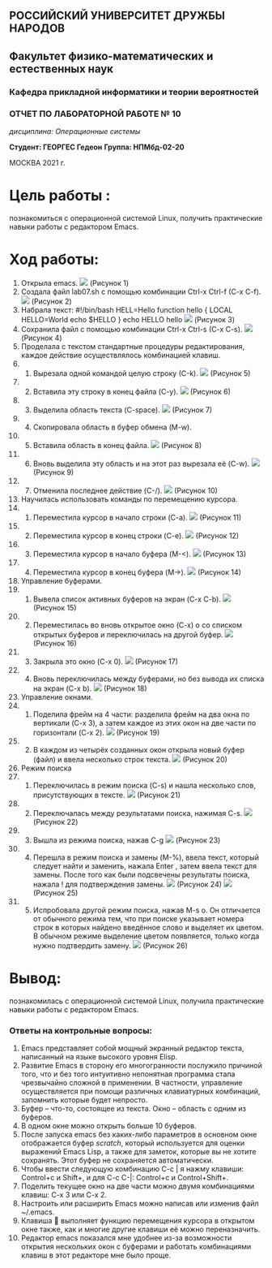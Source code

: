 ## РОССИЙСКИЙ УНИВЕРСИТЕТ ДРУЖБЫ НАРОДОВ
## Факультет физико-математических и естественных наук 
### Кафедра прикладной информатики и теории вероятностей

### ОТЧЕТ ПО ЛАБОРАТОРНОЙ РАБОТЕ № 10

*дисциплина: Операционные системы*

**Студент: ГЕОРГЕС Гедеон** 
**Группа: НПМбд-02-20**

МОСКВА 2021 г.

# Цель работы :
познакомиться с операционной системой Linux, получить практические навыки работы с редактором Emacs.
# Ход работы:
1. Открыла emacs.
![](https://raw.githubusercontent.com/gedeongeorges/lab-10/main/pictures%2010/lab10%2003.png)
(Рисунок 1)
2. Создала файл lab07.sh с помощью комбинации Ctrl-x Ctrl-f (C-x C-f).
![](https://raw.githubusercontent.com/gedeongeorges/lab-10/main/pictures%2010/lab10%2002.png)
(Рисунок 2)
3. Набрала текст:
  #!/bin/bash
HELL=Hello
function hello {
LOCAL HELLO=World
echo $HELLO
}
echo HELLO
hello
![](https://raw.githubusercontent.com/gedeongeorges/lab-10/main/pictures%2010/lab10%2004.png)
(Рисунок 3)
4. Сохранила файл с помощью комбинации Ctrl-x Ctrl-s (C-x C-s).
![](https://raw.githubusercontent.com/gedeongeorges/lab-10/main/pictures%2010/lab10%2005.png)
(Рисунок 4)
5. Проделала с текстом стандартные процедуры редактирования, каждое действие осуществлялось комбинацией клавиш.
5. 1. Вырезала одной командой целую строку (С-k).
![](https://raw.githubusercontent.com/gedeongeorges/lab-10/main/pictures%2010/lab10%2006.png)
(Рисунок 5)
5. 2. Вставила эту строку в конец файла (C-y).
![](https://raw.githubusercontent.com/gedeongeorges/lab-10/main/pictures%2010/lab10%2007.png)
(Рисунок 6)
5. 3. Выделила область текста (C-space).
![](https://raw.githubusercontent.com/gedeongeorges/lab-10/main/pictures%2010/lab10%2005.png)
(Рисунок 7)
5. 4. Скопировала область в буфер обмена (M-w).
5. 5. Вставила область в конец файла.
![](https://raw.githubusercontent.com/gedeongeorges/lab-10/main/pictures%2010/lab10%2006.png)
(Рисунок 8)
5. 6. Вновь выделила эту область и на этот раз вырезала её (C-w).
![](https://raw.githubusercontent.com/gedeongeorges/lab-10/main/pictures%2010/lab10%2009.png)
(Рисунок 9)
5. 7. Отменила последнее действие (C-/).
![](https://raw.githubusercontent.com/gedeongeorges/lab-10/main/pictures%2010/lab10%2008.png)
(Рисунок 10)
6. Научилась использовать команды по перемещению курсора.
6. 1. Переместила курсор в начало строки (C-a).
![](https://raw.githubusercontent.com/gedeongeorges/lab-10/main/pictures%2010/lab10%2008.png)
(Рисунок 11)
6. 2. Переместила курсор в конец строки (C-e).
![](https://raw.githubusercontent.com/gedeongeorges/lab-10/main/pictures%2010/lab10%2008.png)
(Рисунок 12)
6. 3. Переместила курсор в начало буфера (M-<).
![](https://raw.githubusercontent.com/gedeongeorges/lab-10/main/pictures%2010/lab10%2009.png)
(Рисунок 13)
6. 4. Переместила курсор в конец буфера (M->).
![](https://raw.githubusercontent.com/gedeongeorges/lab-10/main/pictures%2010/lab10%2008.png)
(Рисунок 14)
7. Управление буферами.
7. 1. Вывела список активных буферов на экран (C-x C-b).
![](https://raw.githubusercontent.com/gedeongeorges/lab-10/main/pictures%2010/lab10%2010.png)
(Рисунок 15)
7. 2. Переместилась во вновь открытое окно (C-x) o со списком открытых буферов и переключилась на другой буфер.
![](https://raw.githubusercontent.com/gedeongeorges/lab-10/main/pictures%2010/lab10%2011.png)
(Рисунок 16)
7. 3. Закрыла это окно (C-x 0).
![](https://raw.githubusercontent.com/gedeongeorges/lab-10/main/pictures%2010/lab10%2012.png)
(Рисунок 17)
7. 4. Вновь переключилась между буферами, но без вывода их списка на экран (C-x b).
![](https://raw.githubusercontent.com/gedeongeorges/lab-10/main/pictures%2010/lab10%2013.png)
(Рисунок 18)
8. Управление окнами.
8. 1. Поделила фрейм на 4 части: разделила фрейм на два окна по вертикали (C-x 3), а затем каждое из этих окон на две части по горизонтали (C-x 2).
![](https://raw.githubusercontent.com/gedeongeorges/lab-10/main/pictures%2010/lab10%2014.png)
(Рисунок 19)
8. 2. В каждом из четырёх созданных окон открыла новый буфер (файл) и ввела несколько строк текста.
![](https://raw.githubusercontent.com/gedeongeorges/lab-10/main/pictures%2010/lab10%2015.png)
(Рисунок 20)
9. Режим поиска
9. 1. Переключилась в режим поиска (C-s) и нашла несколько слов, присутствующих в тексте.
![](https://raw.githubusercontent.com/gedeongeorges/lab-10/main/pictures%2010/lab10%2016.png)
(Рисунок 21)
9. 2. Переключалась между результатами поиска, нажимая C-s.
![](https://raw.githubusercontent.com/gedeongeorges/lab-10/main/pictures%2010/lab10%2017.png)
(Рисунок 22)
9. 3. Вышла из режима поиска, нажав C-g
![](https://raw.githubusercontent.com/gedeongeorges/lab-10/main/pictures%2010/lab10%2018.png)
(Рисунок 23)
9. 4. Перешла в режим поиска и замены (M-%), ввела текст, который следует найти и заменить, нажала Enter , затем ввела текст для замены. После того как были подсвечены результаты поиска, нажала ! для подтверждения замены.
![](https://raw.githubusercontent.com/gedeongeorges/lab-10/main/pictures%2010/lab10%2019.png)
(Рисунок 24)
![](https://raw.githubusercontent.com/gedeongeorges/lab-10/main/pictures%2010/lab10%2020.png)
(Рисунок 25)
9. 5. Испробовала другой режим поиска, нажав M-s o. Он отличается от обычного режима тем, что при поиске указывает номера строк в которых найдено введённое слово и выделяет их цветом. В обычном режиме выделение цветом появляется, только когда нужно подтвердить замену.
![](https://raw.githubusercontent.com/gedeongeorges/lab-10/main/pictures%2010/lab10%2021.png)
(Рисунок 26)
# Вывод:
познакомилась с операционной системой Linux, получила практические навыки работы с редактором Emacs.
### Ответы на контрольные вопросы:
1. Emacs представляет собой мощный экранный редактор текста, написанный на
языке высокого уровня Elisp.
2. Развитие Emacs в сторону его многогранности послужило причиной того, что и без того интуитивно непонятная программа стала чрезвычайно сложной в применении. В частности, управление осуществляется при помощи различных клавиатурных комбинаций, запомнить которые будет непросто.
3. Буфер – что-то, состоящее из текста. 
Окно – область с одним из буферов.
4. В одном окне можно открыть больше 10 буферов.
5. После запуска emacs без каких-либо параметров в основном окне отображается буфер *scratch*, который используется для оценки выражений Emacs Lisp, а также для заметок, которые вы не хотите сохранять. Этот буфер не сохраняется автоматически.
6. Чтобы ввести следующую комбинацию C-c | я нажму клавиши: Control+c и Shift+\, и для C-c C-|: Control+c и Control+Shift+\.
7. Поделить текущее окно на две части можно двумя комбинациями клавиш: 
C-x 3 или C-x 2.
8. Настроить или расширить Emacs можно написав или изменив файл ~/.emacs.
9. Клавиша  выполняет функцию перемещения курсора в открытом окне также, как и многие другие клавиши её можно переназначить.
10. Редактор emacs показался мне удобнее из-за возможности открытия нескольких окон с буферами и работать комбинациями клавиш в этот редакторе мне было проще.
